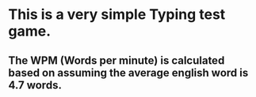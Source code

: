 # This is a very simple Typing test game.


## The WPM (Words per minute) is calculated based on assuming the average english word is 4.7 words.